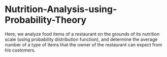 # Nutrition-Analysis-using-Probability-Theory
Here, we analyze food items of a restaurant on the grounds of its nutrition scale (using probability distribution function), and determine the average number of a type of items that the owner of the restaurant can expect from his customers.
